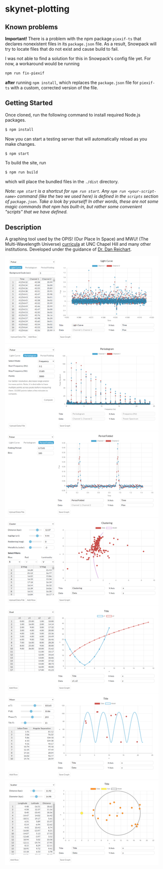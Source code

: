 # skynet-plotting

## Known problems

**Important!** There is a problem with the npm package `piexif-ts` that declares nonexistent files in its `package.json` file. As a result, Snowpack will try to locate files that do not exist and cause build to fail.

I was not able to find a solution for this in Snowpack's config file yet. For now, a workaround would be running
```bash
npm run fix-piexif
```
**after** running `npm install`, which replaces the `package.json` file for `piexif-ts` with a custom, corrected version of the file.

## Getting Started
Once cloned, run the following command to install required Node.js packages.
```bash
$ npm install
```
Now you can start a testing server that will automatically reload as you make changes.
```bash
$ npm start
```
To build the site, run
```bash
$ npm run build
```
which will place the bundled files in the `./dist` directory.

*Note: `npm start` is a shortcut for `npm run start`. Any `npm run <your-script-name>` command (like the two we used here) is defined in the `scripts` section of `package.json`. Take a look by yourself! In other words, these are not some magic commands that npm has built-in, but rather some convenient "scripts" that we have defined.*

## Description
A graphing tool used by the OPIS! (Our Place In Space) and MWU! (The Multi-Wavelength Universe) [curricula](https://www.danreichart.com/curricula) at UNC Chapel Hill and many other institutions. Developed under the guidance of [Dr. Dan Reichart](https://www.danreichart.com/news).

![Light Curve](./pics/light-curve.png)
![Periodogram](./pics/periodogram.png)
![Period Folding](./pics/period-folding.png)
![Clustering](./pics/clustering.png)
![Dual](./pics/dual.png)
![Moon](./pics/moon.png)
![Scatter](./pics/scatter.png)
